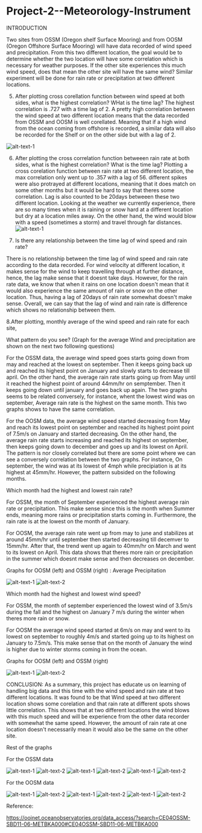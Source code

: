# Project-2--Meteorology-Instrument



INTRODUCTION

Two sites from OSSM (Oregon shelf Surface Mooring) and from OOSM (Oregon Offshore Surface Mooring) will have data recorded of wind speed and precipitation. From this two different location, the goal would be to determine whether the two location will have some correlation which is necessary for weather purposes. If the other site experiences this much wind speed, does that mean the other site will have the same wind? Similar experiment will be done for rain rate or precipitation at two different locations.

5. After plotting cross corellation function between wind speed at both sides, what is the highest correlation? WHat is the time lag?
The highest correlation is .727 with a time lag of 2.  A pretty high correlation between the wind speed at two different location means that the data recorded from OSSM and OOSM is well corellated. Meaning that if a high wind from the ocean coming from offshore is recorded, a similar data will also be recorded for the Shelf or on the other side but with a lag of 2.

![alt-text-1](https://github.com/aldrinfaylona/Project-2--Meteorology-Instrument/blob/master/Ocean-%20Project%202%20Meteorology/Cross%20corellation%20Wind%20Speed.png)


6. After plotting the cross correlation function betweeen rain rate at both sides, what is the highest correlation? What is the time lag?
Plotting a cross corelation function between rain rate at two different location, the max correlation only went up to .357 with a lag of 56. different spikes were also protrayed at different locations, meaning that it does match on some other months but it would be hard to say that theres some correlation. Lag is also counted to be 20days betweeen these two different location. Looking at the weather we currently experience, there are so many times when it is raining or snow hard at a different location but dry at a location miles away. On the other hand, the wind would blow with a speed (sometimes a storm) and travel through far distances.
![alt-text-1](https://github.com/aldrinfaylona/Project-2--Meteorology-Instrument/blob/master/Ocean-%20Project%202%20Meteorology/Cross%20corellation%20of%20precipitation%20lag.png)

7. Is there any relationship between the time lag of wind speed and rain rate?

There is no relationship between the time lag of wind speed and rain rate according to the data recorded. For wind velocity at different location, it makes sense for the wind to keep travelling through at further distance, hence, the lag make sense that it doesnt take days. However, for the rain rate data, we know that when it rains on one location doesn't mean that it would also experience the same amount of rain or snow on the other location. Thus, having a lag of 20days of rain rate somewhat doesn't make sense. Overall, we can say that the lag of wind and rain rate is difference which shows no relationship between them.

8.After plotting, monthly average of the wind speed and rain rate for each site,

  What pattern do you see? (Graph for the average Wind and precipitation are shown on the next two following questions)
 
  For the OSSM data, the average wind speed goes starts going down from may and reached at the lowest on september. Then it keeps going back up and reached its highest point on January and slowly starts to decrease till april. On the other hand, the average rain rate starts going up from May until it reached the highest point of around 44mm/hr on semptember. Then it keeps going down until january and goes back up again. The two graphs seems to be related conversely, for instance, whent the lowest wind was on september, Average rain rate is the highest on the same month. This two graphs shows to have the same correlation. 
    
  For the OOSM data, the average wind speed started decreasing from May and reach its lowest point on september and reached its highest point point of 7.5m/s on January and started decreasing. On the other hand, the average rain rate starts increasing and reached its highest on september, then keeps going down to december and goes up and its lowest on April. The pattern is nor closely correlated but there are some point where we can see a conversely correlation between the two graphs. For instance, On september, the wind was at its lowest of 4mph while precipiation is at its highest at 45mm/hr. However, the pattern subsided on the following months.
  
  Which month had the highest and lowest rain rate? 
  
  For OSSM, the month of September experienced the highest average rain rate or precipitation. This make sense since this is the month when Summer ends, meaning more rains or precipitation starts coming in. Furthermore, the rain rate is at the lowest on the month of January.
  
  For OOSM, the average rain rate went up from may to june and stabilizes at around 45mm/hr until september then started decreasing till decemver to 15mm/hr. After that, the trend went up again to 40mm/hr on March and went to its lowest on April. This data shows that theres more rain or precipitation in the summer which doesnt make sense and then decreases on december.

Graphs for OOSM (left) and OSSM (right) : Average Precipitation

![alt-text-1](https://github.com/aldrinfaylona/Project-2--Meteorology-Instrument/blob/master/Ocean-%20Project%202%20Meteorology/_OOSM%20Average%20Rain%20vs%20Months.png) ![alt-text-2](https://github.com/aldrinfaylona/Project-2--Meteorology-Instrument/blob/master/Ocean-%20Project%202%20Meteorology/OSSM%20Average%20Rain%20vs%20Months.png)



  Which month had the highest and lowest wind speed?
  
  For OSSM, the month of september experienced the lowest wind of 3.5m/s during the fall and the highest on January 7 m/s during the winter when theres more rain or snow.
  
  For OOSM the average wind speed started at 6m/s on may and went to its lowest on september to roughly 4m/s and started going up to its highest on January to 7.5m/s. This make sense that on the month of January the wind is higher due to winter storms coming in from the ocean.
  
  Graphs for OOSM (left) and OSSM (right)
  
![alt-text-1](https://github.com/aldrinfaylona/Project-2--Meteorology-Instrument/blob/master/Ocean-%20Project%202%20Meteorology/_OOSM%20Average%20Wind%20vs%20Months.png) ![alt-text-2](https://github.com/aldrinfaylona/Project-2--Meteorology-Instrument/blob/master/Ocean-%20Project%202%20Meteorology/OSSM%20Average%20Wind%20vs%20Months.png)

CONCLUSION:
  As a summary, this project has educate us on learning of handling big data and this time with the wind speed and rain rate at two different locations. It was found to be that Wind speed at two different location shows some corelation and that rain rate at different spots shows little correlation. This shows that at two different locations the wind blows with this much speed and will be experience from the other data recorder with somewhat the same speed. However, the amount of rain rate at one location doesn't necessarily mean it would also be the same on the other site. 


Rest of the graphs

For the OSSM data

![alt-text-1](https://github.com/aldrinfaylona/Project-2--Meteorology-Instrument/blob/master/Ocean-%20Project%202%20Meteorology/OSSM%20%20No%20rain_Wind%20vs%20time.png) ![alt-text-2](https://github.com/aldrinfaylona/Project-2--Meteorology-Instrument/blob/master/Ocean-%20Project%202%20Meteorology/OSSM%20Rain_Wind%20vs%20time%20combined.png)
![alt-text-1](https://github.com/aldrinfaylona/Project-2--Meteorology-Instrument/blob/master/Ocean-%20Project%202%20Meteorology/OSSM%20Rainrate%20vs%20time.png) ![alt-text-2](https://github.com/aldrinfaylona/Project-2--Meteorology-Instrument/blob/master/Ocean-%20Project%202%20Meteorology/OSSM%20Rainy_no%20wind%20vs%20time.png)
![alt-text-1](https://github.com/aldrinfaylona/Project-2--Meteorology-Instrument/blob/master/Ocean-%20Project%202%20Meteorology/OSSM%20Wind%20Speed%20vs%20time.png) ![alt-text-2](https://github.com/aldrinfaylona/Project-2--Meteorology-Instrument/blob/master/Ocean-%20Project%202%20Meteorology/OSSM%20Windy_no%20rain%20vs%20time.png)


For the OOSM data

![alt-text-1](https://github.com/aldrinfaylona/Project-2--Meteorology-Instrument/blob/master/Ocean-%20Project%202%20Meteorology/_OOSM%20No%20rain_Wind%20vs%20time.png) ![alt-text-2](https://github.com/aldrinfaylona/Project-2--Meteorology-Instrument/blob/master/Ocean-%20Project%202%20Meteorology/_OOSM%20Rain_Wind%20vs%20time%20combined.png)
![alt-text-1](https://github.com/aldrinfaylona/Project-2--Meteorology-Instrument/blob/master/Ocean-%20Project%202%20Meteorology/_OOSM%20Rainrate%20vs%20time.png) ![alt-text-2](https://github.com/aldrinfaylona/Project-2--Meteorology-Instrument/blob/master/Ocean-%20Project%202%20Meteorology/_OOSM%20Rainrate_no%20wind%20vs%20time.png)
![alt-text-1](https://github.com/aldrinfaylona/Project-2--Meteorology-Instrument/blob/master/Ocean-%20Project%202%20Meteorology/_OOSM%20Wind%20Speed%20vs%20time.png) ![alt-text-2](https://github.com/aldrinfaylona/Project-2--Meteorology-Instrument/blob/master/Ocean-%20Project%202%20Meteorology/_OOSM%20Windy_no%20rain%20vs%20time.png)

Reference:

https://ooinet.oceanobservatories.org/data_access/?search=CE04OSSM-SBD11-06-METBKA000#CE04OSSM-SBD11-06-METBKA000
